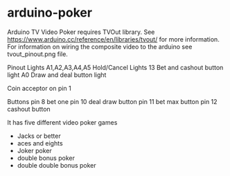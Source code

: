 # arduino-poker
Arduino TV Video Poker requires TVOut library. See https://www.arduino.cc/reference/en/libraries/tvout/ for more information.
For information on wiring the composite video to the arduino see tvout_pinout.png file.

Pinout
Lights
A1,A2,A3,A4,A5 Hold/Cancel Lights
13 Bet and cashout button light
A0 Draw and deal button light

Coin acceptor on pin 1

Buttons
pin 8 bet one
pin 10 deal draw button
pin 11 bet max button
pin 12 cashout button

It has five different video poker games
* Jacks or better
* aces and eights
* Joker poker
* double bonus poker
* double double bonus poker
